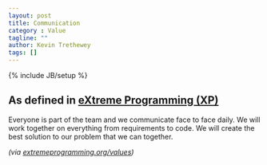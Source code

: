 ```yaml
---
layout: post
title: Communication
category : Value
tagline: ""
author: Kevin Trethewey
tags: []
---
```

{% include JB/setup %}

## As defined in [eXtreme Programming (XP)](/archetype/XP/)
Everyone is part of the team and we communicate face to face daily. We will work together on everything from requirements to code. We will create the best solution to our problem that we can together.

*(via [extremeprogramming.org/values](http://www.extremeprogramming.org/values.html))*